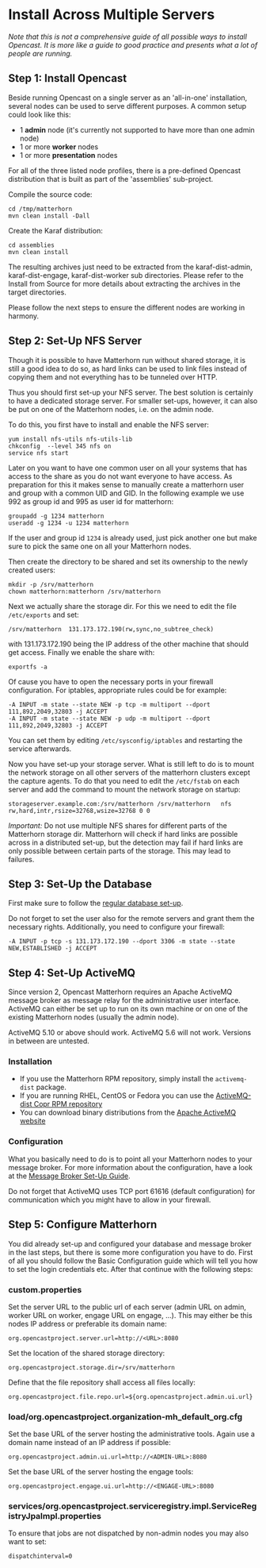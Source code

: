 Install Across Multiple Servers
===============================

*Note that this is not a comprehensive guide of all possible ways to install Opencast. It is more like a guide to good
practice and presents what a lot of people are running.*

Step 1: Install Opencast
--------------------------

Beside running Opencast on a single server as an 'all-in-one' installation, several nodes can be used to serve different
purposes. A common setup could look like this:

* 1 **admin** node (it's currently not supported to have more than one admin node)
* 1 or more **worker** nodes
* 1 or more **presentation** nodes

For all of the three listed node profiles, there is a pre-defined Opencast distribution that is built as part of the 'assemblies' sub-project.

Compile the source code:

    cd /tmp/matterhorn
    mvn clean install -Dall

Create the Karaf distribution:

    cd assemblies
    mvn clean install

The resulting archives just need to be extracted from the karaf-dist-admin, karaf-dist-engage, karaf-dist-worker sub directories. Please refer to the Install from Source for more details about extracting the archives in the target directories.

Please follow the next steps to ensure the different nodes are working in harmony.


Step 2: Set-Up NFS Server
-------------------------

Though it is possible to have Matterhorn run without shared storage, it is still a good idea to do so, as hard links can
be used to link files instead of copying them and not everything has to be tunneled over HTTP.

Thus you should first set-up your NFS server. The best solution is certainly to have a dedicated storage server. For
smaller set-ups, however, it can also be put on one of the Matterhorn nodes, i.e. on the admin node.

To do this, you first have to install and enable the NFS server:

    yum install nfs-utils nfs-utils-lib
    chkconfig  --level 345 nfs on
    service nfs start

Later on you want to have one common user on all your systems that has access to the share as you do not want everyone to
have access. As preparation for this it makes sense to manually create a matterhorn user and group with a common UID and
GID. In the following example we use 992 as group id and 995 as user id for matterhorn:

    groupadd -g 1234 matterhorn
    useradd -g 1234 -u 1234 matterhorn

If the user and group id `1234` is already used, just pick another one but make sure to pick the same one on all your
Matterhorn nodes.

Then create the directory to be shared and set its ownership to the newly created users:

    mkdir -p /srv/matterhorn
    chown matterhorn:matterhorn /srv/matterhorn

Next we actually share the storage dir. For this we need to edit the file `/etc/exports` and set:

    /srv/matterhorn  131.173.172.190(rw,sync,no_subtree_check)

with 131.173.172.190 being the IP address of the other machine that should get access. Finally we enable the share with:

    exportfs -a

Of cause you have to open the necessary ports in your firewall configuration.  For iptables, appropriate rules could be
for example:

    -A INPUT -m state --state NEW -p tcp -m multiport --dport 111,892,2049,32803 -j ACCEPT
    -A INPUT -m state --state NEW -p udp -m multiport --dport 111,892,2049,32803 -j ACCEPT

You can set them by editing `/etc/sysconfig/iptables` and restarting the service afterwards.

Now you have set-up your storage server. What is still left to do is to mount the network storage on all other servers
of the matterhorn clusters except the capture agents. To do that you need to edit the `/etc/fstab` on each server and
add the command to mount the network storage on startup:

    storageserver.example.com:/srv/matterhorn /srv/matterhorn   nfs rw,hard,intr,rsize=32768,wsize=32768 0 0

*Important:* Do not use multiple NFS shares for different parts of the Matterhorn storage dir. Matterhorn will check if
hard links are possible across in a distributed set-up, but the detection may fail if hard links are only possible
between certain parts of the storage. This may lead to failures.



Step 3: Set-Up the Database
---------------------------

First make sure to follow the [regular database set-up](../configuration/database.md).

Do not forget to set the user also for the remote servers and grant them the necessary rights. Additionally, you need to
configure your firewall:

    -A INPUT -p tcp -s 131.173.172.190 --dport 3306 -m state --state NEW,ESTABLISHED -j ACCEPT



Step 4: Set-Up ActiveMQ
-----------------------

Since version 2, Opencast Matterhorn requires an Apache ActiveMQ message broker as message relay for the administrative
user interface. ActiveMQ can either be set up to run on its own machine or on one of the existing Matterhorn nodes
(usually the admin node).

ActiveMQ 5.10 or above should work. ActiveMQ 5.6 will not work. Versions in between are untested.


### Installation

 - If you use the Matterhorn RPM repository, simply install the `activemq-dist` package.
 - If you are running RHEL, CentOS or Fedora you can use the [ActiveMQ-dist Copr RPM repository
   ](https://copr.fedoraproject.org/coprs/lkiesow/apache-activemq-dist/)
 - You can download binary distributions from the [Apache ActiveMQ website](http://activemq.apache.org/download.html)


### Configuration

What you basically need to do is to point all your Matterhorn nodes to your message broker. For more information about
the configuration, have a look at the [Message Broker Set-Up Guide](../configuration/message-broker.md).

Do not forget that ActiveMQ uses TCP port 61616 (default configuration) for communication which you might have to allow in your firewall.


Step 5: Configure Matterhorn
----------------------------

You did already set-up and configured your database and message broker in the last steps, but there is some more
configuration you have to do. First of all you should follow the Basic Configuration guide which will tell you how to
set the login credentials etc. After that continue with the following steps:

### custom.properties

Set the server URL to the public url of each server (admin URL on admin, worker URL on worker, engage URL on engage, …).
This may either be this nodes IP address or preferable its domain name:

    org.opencastproject.server.url=http://<URL>:8080

Set the location of the shared storage directory:

    org.opencastproject.storage.dir=/srv/matterhorn

Define that the file repository shall access all files locally:

    org.opencastproject.file.repo.url=${org.opencastproject.admin.ui.url}

### load/org.opencastproject.organization-mh_default_org.cfg

Set the base URL of the server hosting the administrative tools. Again use a domain name instead of an IP address if
possible:

    org.opencastproject.admin.ui.url=http://<ADMIN-URL>:8080

Set the base URL of the server hosting the engage tools:

    org.opencastproject.engage.ui.url=http://<ENGAGE-URL>:8080

### services/org.opencastproject.serviceregistry.impl.ServiceRegistryJpaImpl.properties

To ensure that jobs are not dispatched by non-admin nodes you may also want to set:

    dispatchinterval=0
